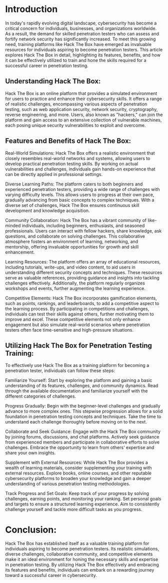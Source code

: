 # Introduction

In today's rapidly evolving digital landscape, cybersecurity has become a critical concern for individuals, businesses, and organizations worldwide. As a result, the demand for skilled penetration testers who can assess and fortify network security has significantly increased. To meet this growing need, training platforms like Hack The Box have emerged as invaluable resources for individuals aspiring to become penetration testers. This article explores Hack The Box in detail, highlighting its features, benefits, and how it can be effectively utilized to train and hone the skills required for a successful career in penetration testing.

## Understanding Hack The Box:
Hack The Box is an online platform that provides a simulated environment for users to practice and enhance their cybersecurity skills. It offers a range of realistic challenges, encompassing various aspects of penetration testing, such as web application security, network security, cryptography, reverse engineering, and more. Users, also known as "hackers," can join the platform and gain access to an extensive collection of vulnerable machines, each posing unique security vulnerabilities to exploit and overcome.

## Features and Benefits of Hack The Box:

Real-World Simulations: Hack The Box offers a realistic environment that closely resembles real-world networks and systems, allowing users to develop practical penetration testing skills. By working on actual vulnerabilities and challenges, individuals gain hands-on experience that can be directly applied in professional settings.

Diverse Learning Paths: The platform caters to both beginners and experienced penetration testers, providing a wide range of challenges with varying difficulty levels. This allows users to progress at their own pace, gradually advancing from basic concepts to complex techniques. With a diverse set of challenges, Hack The Box ensures continuous skill development and knowledge acquisition.

Community Collaboration: Hack The Box has a vibrant community of like-minded individuals, including beginners, enthusiasts, and seasoned professionals. Users can interact with fellow hackers, share knowledge, ask questions, and collaborate on solving challenges. This collaborative atmosphere fosters an environment of learning, networking, and mentorship, offering invaluable opportunities for growth and skill enhancement.

Learning Resources: The platform offers an array of educational resources, including tutorials, write-ups, and video content, to aid users in understanding different security concepts and techniques. These resources serve as valuable references, providing guidance and insights into tackling challenges effectively. Additionally, the platform regularly organizes workshops and events, further augmenting the learning experience.

Competitive Elements: Hack The Box incorporates gamification elements, such as points, rankings, and leaderboards, to add a competitive aspect to the learning process. By participating in competitions and challenges, individuals can test their skills against others, further motivating them to improve and excel. These competitive elements not only enhance engagement but also simulate real-world scenarios where penetration testers often face time-sensitive and high-pressure situations.

## Utilizing Hack The Box for Penetration Testing Training:
To effectively use Hack The Box as a training platform for becoming a penetration tester, individuals can follow these steps:

Familiarize Yourself: Start by exploring the platform and gaining a basic understanding of its features, challenges, and community dynamics. Read through the available documentation and familiarize yourself with the different categories of challenges.

Progress Gradually: Begin with the beginner-level challenges and gradually advance to more complex ones. This stepwise progression allows for a solid foundation in penetration testing concepts and techniques. Take the time to understand each challenge thoroughly before moving on to the next.

Collaborate and Seek Guidance: Engage with the Hack The Box community by joining forums, discussions, and chat platforms. Actively seek guidance from experienced members and participate in collaborative efforts to solve challenges. Embrace the opportunity to learn from others' expertise and share your own insights.

Supplement with External Resources: While Hack The Box provides a wealth of learning materials, consider supplementing your training with external resources. Explore books, online courses, and other reputable cybersecurity platforms to broaden your knowledge and gain a deeper understanding of various penetration testing methodologies.

Track Progress and Set Goals: Keep track of your progress by solving challenges, earning points, and monitoring your ranking. Set personal goals and targets to ensure a structured learning experience. Aim to consistently challenge yourself and tackle more difficult tasks as you progress.

# Conclusion:
Hack The Box has established itself as a valuable training platform for individuals aspiring to become penetration testers. Its realistic simulations, diverse challenges, collaborative community, and competitive elements make it an ideal environment for honing the necessary skills and expertise in penetration testing. By utilizing Hack The Box effectively and embracing its features and benefits, individuals can embark on a rewarding journey toward a successful career in cybersecurity.